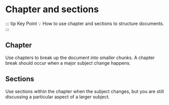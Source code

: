 # Chapter and sections

::: tip Key Point
:bulb: How to use chapter and sections to structure documents.
:::

## Chapter

Use chapters to break up the document into smaller chunks.
A chapter break should occur when a major subject change happens.

## Sections

Use sections within the chapter when the subject changes, but you are still discussing a particular aspect of a larger subject.



